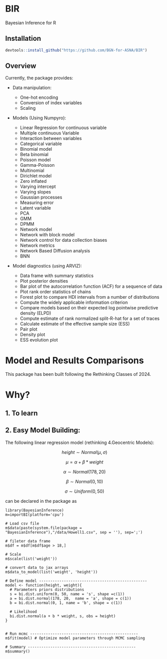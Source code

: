 # BIR
Bayesian Inference for R 
## Installation
```r
devtools::install_github("https://github.com/BGN-for-ASNA/BIR")
```

## Overview

Currently, the package provides:

+ Data manipulation:
    + One-hot encoding
    + Conversion of index variables
    + Scaling
      
+ Models (Using Numpyro):
  
    + Linear Regression for continuous variable
    + Multiple continuous Variable
    + Interaction between variables
    + Categorical variable
    + Binomial model
    + Beta binomial
    + Poisson model
    + Gamma-Poisson
    + Multinomial
    + Dirichlet model
    + Zero inflated
    + Varying intercept
    + Varying slopes
    + Gaussian processes
    + Measuring error
    + Latent variable
    + PCA
    + GMM
    + DPMM
    + Network model
    + Network with block model
    + Network control for data collection biases 
    + Network metrics
    + Network Based Diffusion analysis
    + BNN

+ Model diagnostics (using ARVIZ):
    + Data frame with summary statistics
    + Plot posterior densities
    + Bar plot of the autocorrelation function (ACF) for a sequence of data
    + Plot rank order statistics of chains
    + Forest plot to compare HDI intervals from a number of distributions
    + Compute the widely applicable information criterion
    + Compare models based on their expected log pointwise predictive density (ELPD)
    + Compute estimate of rank normalized split-R-hat for a set of traces
    + Calculate estimate of the effective sample size (ESS)
    + Pair plot
    + Density plot
    + ESS evolution plot
      
# Model and Results Comparisons
This package has been built following the Rethinking Classes of 2024.

# Why?
## 1.  To learn

## 2.  Easy Model Building:
The following linear regression model (rethinking 4.Geocentric Models): 
```math
height∼Normal(μ,σ)
```
```math
μ=α+β*weight
```
```math 
α∼Normal(178,20)
```
```math
β∼Normal(0,10)
```
```math
σ∼Uniform(0,50)
```
    
can be declared in the package as
```
library(BayesianInference)
m=importBI(platform='cpu')

# Load csv file
m$data(paste(system.file(package = "BayesianInference"),"/data/Howell1.csv", sep = ''), sep=';')

# fileter data frame
m$df = m$df[m$df$age > 18,]

# Scale
m$scale(list('weight')) 

# convert data to jax arrays
m$data_to_model(list('weight', 'height'))

# Define model ------------------------------------------------
model <- function(height, weight){
  # Parameters priors distributions
  s = bi.dist.uniform(0, 50, name = 's', shape =c(1))
  a = bi.dist.normal(178, 20,  name = 'a', shape = c(1))
  b = bi.dist.normal(0, 1, name = 'b', shape = c(1))
  
  # Likelihood
  bi.dist.normal(a + b * weight, s, obs = height)
}


# Run mcmc ------------------------------------------------
m$fit(model) # Optimize model parameters through MCMC sampling

# Summary ------------------------------------------------
m$summary()

```            

